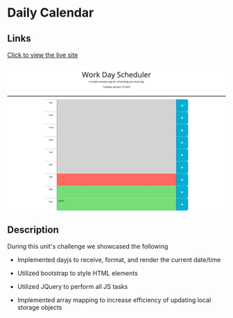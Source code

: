 # Daily Calendar

## Links

[Click to view the live site](https://zachshouts.github.io/daily-calendar/)

![Daily Schedule screenshot](./assets/images/daily-planner.png)

## Description 

During this unit's challenge we showcased the following

* Implemented dayjs to receive, format, and render the current date/time

* Utilized bootstrap to style HTML elements

* Utilized JQuery to perform all JS tasks

* Implemented array mapping to increase efficiency of updating local storage objects